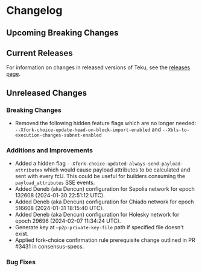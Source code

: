 # Changelog

## Upcoming Breaking Changes

## Current Releases

For information on changes in released versions of Teku, see
the [releases page](https://github.com/Consensys/teku/releases).

## Unreleased Changes

### Breaking Changes

- Removed the following hidden feature flags which are no longer
  needed: `--Xfork-choice-update-head-on-block-import-enabled`
  and `--Xbls-to-execution-changes-subnet-enabled`

### Additions and Improvements

- Added a hidden flag `--Xfork-choice-updated-always-send-payload-attributes` which would cause 
  payload attributes to be calculated and sent with every fcU. This could be useful for builders
  consuming the `payload_attributes` SSE events.
- Added Deneb (aka Dencun) configuration for Sepolia network for epoch 132608 (2024-01-30 22:51:12 UTC).
- Added Deneb (aka Dencun) configuration for Chiado network for epoch 516608 (2024-01-31 18:15:40 UTC).
- Added Deneb (aka Dencun) configuration for Holesky network for epoch 29696 (2024-02-07 11:34:24 UTC).
- Generate key at `—p2p-private-key-file` path if specified file doesn't exist.
- Applied fork-choice confirmation rule prerequisite change outlined in PR #3431 in consensus-specs.

### Bug Fixes
